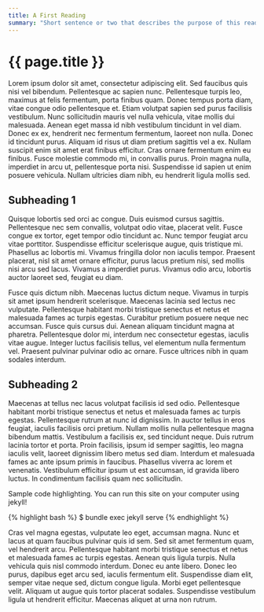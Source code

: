 ```yaml
---
title: A First Reading
summary: "Short sentence or two that describes the purpose of this reading."
---
```


# {{ page.title }}
Lorem ipsum dolor sit amet, consectetur adipiscing elit. Sed faucibus quis nisi vel bibendum. Pellentesque ac sapien nunc. Pellentesque turpis leo, maximus at felis fermentum, porta finibus quam. Donec tempus porta diam, vitae congue odio pellentesque et. Etiam volutpat sapien sed purus facilisis vestibulum. Nunc sollicitudin mauris vel nulla vehicula, vitae mollis dui malesuada. Aenean eget massa id nibh vestibulum tincidunt in vel diam. Donec ex ex, hendrerit nec fermentum fermentum, laoreet non nulla. Donec id tincidunt purus. Aliquam id risus ut diam pretium sagittis vel a ex. Nullam suscipit enim sit amet erat finibus efficitur. Cras ornare fermentum enim eu finibus. Fusce molestie commodo mi, in convallis purus. Proin magna nulla, imperdiet in arcu ut, pellentesque porta nisi. Suspendisse id sapien ut enim posuere vehicula. Nullam ultricies diam nibh, eu hendrerit ligula mollis sed.

## Subheading 1
Quisque lobortis sed orci ac congue. Duis euismod cursus sagittis. Pellentesque nec sem convallis, volutpat odio vitae, placerat velit. Fusce congue ex tortor, eget tempor odio tincidunt ac. Nunc tempor feugiat arcu vitae porttitor. Suspendisse efficitur scelerisque augue, quis tristique mi. Phasellus ac lobortis mi. Vivamus fringilla dolor non iaculis tempor. Praesent placerat, nisl sit amet ornare efficitur, purus lacus pretium nisi, sed mollis nisi arcu sed lacus. Vivamus a imperdiet purus. Vivamus odio arcu, lobortis auctor laoreet sed, feugiat eu diam.

Fusce quis dictum nibh. Maecenas luctus dictum neque. Vivamus in turpis sit amet ipsum hendrerit scelerisque. Maecenas lacinia sed lectus nec vulputate. Pellentesque habitant morbi tristique senectus et netus et malesuada fames ac turpis egestas. Curabitur pretium posuere neque nec accumsan. Fusce quis cursus dui. Aenean aliquam tincidunt magna at pharetra. Pellentesque dolor mi, interdum nec consectetur egestas, iaculis vitae augue. Integer luctus facilisis tellus, vel elementum nulla fermentum vel. Praesent pulvinar pulvinar odio ac ornare. Fusce ultrices nibh in quam sodales interdum.

## Subheading 2
Maecenas at tellus nec lacus volutpat facilisis id sed odio. Pellentesque habitant morbi tristique senectus et netus et malesuada fames ac turpis egestas. Pellentesque rutrum at nunc id dignissim. In auctor tellus in eros feugiat, iaculis facilisis orci pretium. Nullam mollis nulla pellentesque magna bibendum mattis. Vestibulum a facilisis ex, sed tincidunt neque. Duis rutrum lacinia tortor et porta. Proin facilisis, ipsum id semper sagittis, leo magna iaculis velit, laoreet dignissim libero metus sed diam. Interdum et malesuada fames ac ante ipsum primis in faucibus. Phasellus viverra ac lorem et venenatis. Vestibulum efficitur ipsum ut est accumsan, id gravida libero luctus. In condimentum facilisis quam nec sollicitudin.

Sample code highlighting.  You can run this site on your computer using jekyll!

{% highlight bash %}
$ bundle exec jekyll serve
{% endhighlight %}

Cras vel magna egestas, vulputate leo eget, accumsan magna. Nunc et lacus at quam faucibus pulvinar quis id sem. Sed sit amet fermentum quam, vel hendrerit arcu. Pellentesque habitant morbi tristique senectus et netus et malesuada fames ac turpis egestas. Aenean quis ligula turpis. Nulla vehicula quis nisl commodo interdum. Donec eu ante libero. Donec leo purus, dapibus eget arcu sed, iaculis fermentum elit. Suspendisse diam elit, semper vitae neque sed, dictum congue ligula. Morbi eget pellentesque velit. Aliquam ut augue quis tortor placerat sodales. Suspendisse vestibulum ligula ut hendrerit efficitur. Maecenas aliquet at urna non rutrum.
